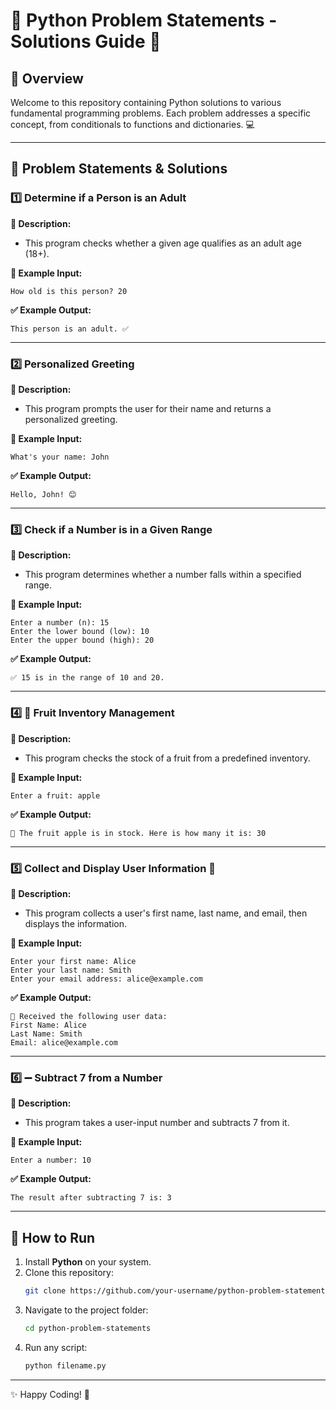 # 🐍 Python Problem Statements - Solutions Guide 🚀

## 📌 Overview
Welcome to this repository containing Python solutions to various fundamental programming problems. Each problem addresses a specific concept, from conditionals to functions and dictionaries. 💻

---

## 📂 Problem Statements & Solutions

### 1️⃣ Determine if a Person is an Adult
**📖 Description:**
- This program checks whether a given age qualifies as an adult age (18+).

**📝 Example Input:**
```
How old is this person? 20
```
**✅ Example Output:**
```
This person is an adult. ✅
```

---

### 2️⃣ Personalized Greeting
**📖 Description:**
- This program prompts the user for their name and returns a personalized greeting.

**📝 Example Input:**
```
What's your name: John
```
**✅ Example Output:**
```
Hello, John! 😊
```

---

### 3️⃣ Check if a Number is in a Given Range
**📖 Description:**
- This program determines whether a number falls within a specified range.

**📝 Example Input:**
```
Enter a number (n): 15
Enter the lower bound (low): 10
Enter the upper bound (high): 20
```
**✅ Example Output:**
```
✅ 15 is in the range of 10 and 20.
```

---

### 4️⃣ 🍎 Fruit Inventory Management
**📖 Description:**
- This program checks the stock of a fruit from a predefined inventory.

**📝 Example Input:**
```
Enter a fruit: apple
```
**✅ Example Output:**
```
🍏 The fruit apple is in stock. Here is how many it is: 30
```

---

### 5️⃣ Collect and Display User Information 👤
**📖 Description:**
- This program collects a user's first name, last name, and email, then displays the information.

**📝 Example Input:**
```
Enter your first name: Alice
Enter your last name: Smith
Enter your email address: alice@example.com
```
**✅ Example Output:**
```
📩 Received the following user data:
First Name: Alice
Last Name: Smith
Email: alice@example.com
```

---

### 6️⃣ ➖ Subtract 7 from a Number
**📖 Description:**
- This program takes a user-input number and subtracts 7 from it.

**📝 Example Input:**
```
Enter a number: 10
```
**✅ Example Output:**
```
The result after subtracting 7 is: 3
```

---

## 🚀 How to Run

1. Install **Python** on your system.
2. Clone this repository:  
   ```bash
   git clone https://github.com/your-username/python-problem-statements.git
   ```  
3. Navigate to the project folder:  
   ```bash
   cd python-problem-statements
   ```  
4. Run any script:  
   ```bash
   python filename.py
   ```  

---

✨ Happy Coding! 🚀
